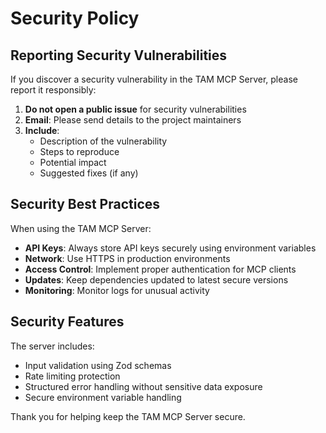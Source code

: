 # Security Policy

## Reporting Security Vulnerabilities

If you discover a security vulnerability in the TAM MCP Server, please report it responsibly:

1. **Do not open a public issue** for security vulnerabilities
2. **Email**: Please send details to the project maintainers
3. **Include**: 
   - Description of the vulnerability
   - Steps to reproduce
   - Potential impact
   - Suggested fixes (if any)

## Security Best Practices

When using the TAM MCP Server:

- **API Keys**: Always store API keys securely using environment variables
- **Network**: Use HTTPS in production environments
- **Access Control**: Implement proper authentication for MCP clients
- **Updates**: Keep dependencies updated to latest secure versions
- **Monitoring**: Monitor logs for unusual activity

## Security Features

The server includes:

- Input validation using Zod schemas
- Rate limiting protection
- Structured error handling without sensitive data exposure
- Secure environment variable handling

Thank you for helping keep the TAM MCP Server secure.
